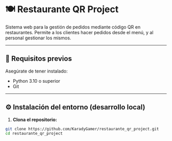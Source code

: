 # 🍽️ Restaurante QR Project

Sistema web para la gestión de pedidos mediante código QR en restaurantes. Permite a los clientes hacer pedidos desde el menú, y al personal gestionar los mismos.

---

## 🚀 Requisitos previos

Asegúrate de tener instalado:

- Python 3.10 o superior
- Git

---

## ⚙️ Instalación del entorno (desarrollo local)

1. **Clona el repositorio:**

```bash
git clone https://github.com/KaradyGamer/restaurante_qr_project.git
cd restaurante_qr_project
